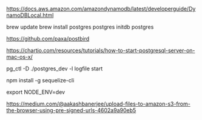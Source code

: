 https://docs.aws.amazon.com/amazondynamodb/latest/developerguide/DynamoDBLocal.html


brew update
brew install postgres
postgres initdb
postgres

https://github.com/paxa/postbird

https://chartio.com/resources/tutorials/how-to-start-postgresql-server-on-mac-os-x/

pg_ctl -D ./postgres_dev -l logfile start

npm install -g sequelize-cli

export NODE_ENV=dev

https://medium.com/@aakashbanerjee/upload-files-to-amazon-s3-from-the-browser-using-pre-signed-urls-4602a9a90eb5